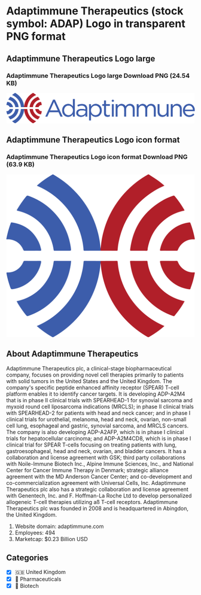 # Adaptimmune Therapeutics (stock symbol: ADAP) Logo in transparent PNG format

## Adaptimmune Therapeutics Logo large

### Adaptimmune Therapeutics Logo large Download PNG (24.54 KB)

![Adaptimmune Therapeutics Logo large Download PNG (24.54 KB)](/img/orig/ADAP_BIG-8edf77c7.png)

## Adaptimmune Therapeutics Logo icon format

### Adaptimmune Therapeutics Logo icon format Download PNG (63.9 KB)

![Adaptimmune Therapeutics Logo icon format Download PNG (63.9 KB)](/img/orig/ADAP-d03253d9.png)

## About Adaptimmune Therapeutics

Adaptimmune Therapeutics plc, a clinical-stage biopharmaceutical company, focuses on providing novel cell therapies primarily to patients with solid tumors in the United States and the United Kingdom. The company's specific peptide enhanced affinity receptor (SPEAR) T-cell platform enables it to identify cancer targets. It is developing ADP-A2M4 that is in phase II clinical trials with SPEARHEAD-1 for synovial sarcoma and myxoid round cell liposarcoma indications (MRCLS); in phase II clinical trials with SPEARHEAD-2 for patients with head and neck cancer; and in phase I clinical trials for urothelial, melanoma, head and neck, ovarian, non-small cell lung, esophageal and gastric, synovial sarcoma, and MRCLS cancers. The company is also developing ADP-A2AFP, which is in phase I clinical trials for hepatocellular carcinoma; and ADP-A2M4CD8, which is in phase I clinical trial for SPEAR T-cells focusing on treating patients with lung, gastroesophageal, head and neck, ovarian, and bladder cancers. It has a collaboration and license agreement with GSK; third party collaborations with Noile-Immune Biotech Inc., Alpine Immune Sciences, Inc., and National Center for Cancer Immune Therapy in Denmark; strategic alliance agreement with the MD Anderson Cancer Center; and co-development and co-commercialization agreement with Universal Cells, Inc. Adaptimmune Therapeutics plc also has a strategic collaboration and license agreement with Genentech, Inc. and F. Hoffman-La Roche Ltd to develop personalized allogeneic T-cell therapies utilizing aß T-cell receptors. Adaptimmune Therapeutics plc was founded in 2008 and is headquartered in Abingdon, the United Kingdom.

1. Website domain: adaptimmune.com
2. Employees: 494
3. Marketcap: $0.23 Billion USD


## Categories
- [x] 🇬🇧 United Kingdom
- [x] 💊 Pharmaceuticals
- [x] 🧬 Biotech

